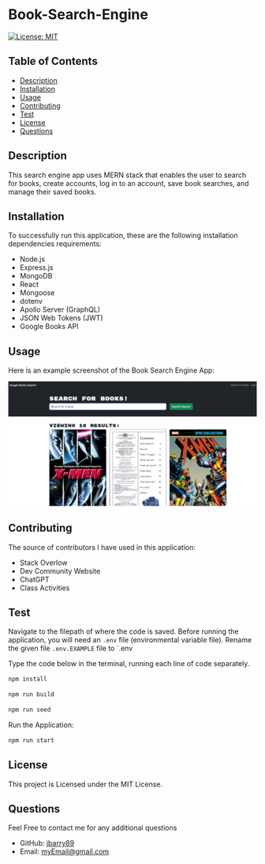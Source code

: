 # Book-Search-Engine

  [![License: MIT](https://img.shields.io/badge/License-MIT-yellow.svg)](https://opensource.org/licenses/MIT)
  
  ## Table of Contents
  
  * [Description](#description)
  * [Installation](#installation)
  * [Usage](#usage)
  * [Contributing](#contributing)
  * [Test](#test)
  * [License](#license)
  * [Questions](#questions)
  
  ## Description
  This search engine app uses MERN stack that enables the user to search for books, create accounts, log in to an account, save book searches, and manage their saved books.

  ## Installation
  To successfully run this application, these are the following installation dependencies requirements: 
  * Node.js
  * Express.js
  * MongoDB
  * React
  * Mongoose 
  * dotenv
  * Apollo Server (GraphQL)
  * JSON Web Tokens (JWT)
  * Google Books API

  ## Usage 
  Here is an example screenshot of the Book Search Engine App:


  ![Book Search Engine screenshot](./assets/google-book-search-engine-screenshot.jpg)

  
  ## Contributing
  The source of contributors I have used in this application:
  * Stack Overlow
  * Dev Community Website
  * ChatGPT
  * Class Activities
  
  ## Test 
  Navigate to the filepath of where the code is saved. Before running the application, you will need an `.env` file (environmental variable file). Rename the given file `.env.EXAMPLE` file to `.env 
  
  Type the code below in the terminal, running each line of code separately.


  ```bash
  npm install

  ```
  
  ```bash
  npm run build

  ```

  ```bash
  npm run seed

  ```


  Run the Application: 

  ``` bash 
  npm run start

  ``` 

  ## License
  This project is Licensed under the MIT License.
  
  ## Questions
  Feel Free to contact me for any additional questions
  * GitHub: [jbarry89](https://github.com/jbarry89/)
  * Email: myEmail@gmail.com 


